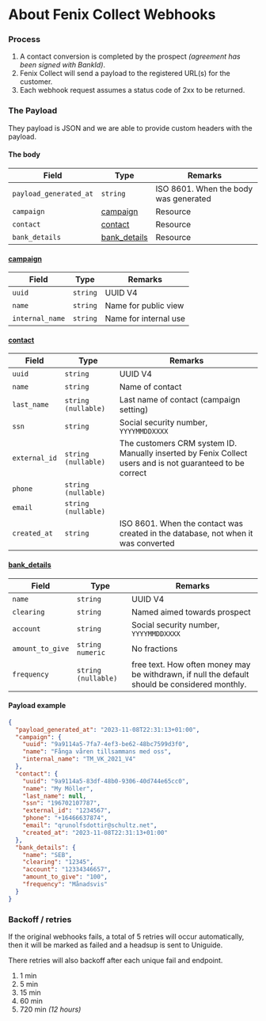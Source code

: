 # About Fenix Collect Webhooks



### Process

1. A contact conversion is completed by the prospect *(agreement has been signed with BankId)*.
2. Fenix Collect will send a payload to the registered URL(s) for the customer.
2. Each webhook request assumes a status code of 2xx to be returned.


### The Payload

They payload is JSON and we are able to provide custom headers with the payload.


#### The body

| **Field**              | **Type**                      | **Remarks**                           |
| ---------------------- | ----------------------------- | ------------------------------------- |
| `payload_generated_at` | `string`                      | ISO 8601. When the body was generated |
| `campaign`             | [campaign](#campaign)         | Resource                              |
| `contact`              | [contact](#contact)           | Resource                              |
| `bank_details`         | [bank_details](#bank_details) | Resource                              |


#### <a name="campaign"></a> [campaign](#campaign)  

| Field           | Type     | Remarks               |
| --------------- | -------- | --------------------- |
| `uuid`          | `string` | UUID V4               |
| `name`          | `string` | Name for public view  |
| `internal_name` | `string` | Name for internal use |

#### <a name="contact"></a> [contact](#contact)  

| Field         | Type                  | Remarks                                                      |
| ------------- | --------------------- | ------------------------------------------------------------ |
| `uuid`        | `string`              | UUID V4                                                      |
| `name`        | `string`              | Name of contact                                              |
| `last_name`   |`string` `(nullable)`  | Last name of contact (campaign setting)                      |
| `ssn`         | `string`              | Social security number, `YYYYMMDDXXXX`                       |
| `external_id` | `string` `(nullable)` | The customers CRM system ID. Manually inserted by Fenix Collect users and is not guaranteed to be correct |
| `phone`       | `string` `(nullable)` |                                                              |
| `email`       | `string` `(nullable)` |                                                              |
| `created_at`  | `string`              | ISO 8601. When the contact was created in the database, not when it was converted |

#### <a name="bank_details"></a> [bank_details](#bank_details)  

| Field            | Type                  | Remarks                                                      |
| ---------------- | --------------------- | ------------------------------------------------------------ |
| `name`           | `string`              | UUID V4                                                      |
| `clearing`       | `string`              | Named aimed towards prospect                                 |
| `account`        | `string`              | Social security number, `YYYYMMDDXXXX`                       |
| `amount_to_give` | `string` `numeric`    | No fractions                                                 |
| `frequency`      | `string` `(nullable)` | free text. How often money may be withdrawn, if null the default should be considered monthly. |

#### Payload example
```json
{
  "payload_generated_at": "2023-11-08T22:31:13+01:00",
  "campaign": {
    "uuid": "9a9114a5-7fa7-4ef3-be62-48bc7599d3f0",
    "name": "Fånga våren tillsammans med oss",
    "internal_name": "TM_VK_2021_V4"
  },
  "contact": {
    "uuid": "9a9114a5-83df-48b0-9306-40d744e65cc0",
    "name": "My Möller",
    "last_name": null,
    "ssn": "196702107787",
    "external_id": "1234567",
    "phone": "+16466637874",
    "email": "qrunolfsdottir@schultz.net",
    "created_at": "2023-11-08T22:31:13+01:00"
  },
  "bank_details": {
    "name": "SEB",
    "clearing": "12345",
    "account": "12334346657",
    "amount_to_give": "100",
    "frequency": "Månadsvis"
  }
}
```



### Backoff / retries

If the original webhooks fails, a  total of 5 retries will occur automatically, then it will be marked as failed and a headsup is sent to Uniguide.

There retries will also backoff after each unique fail and endpoint.

1. 1 min
2. 5 min
3. 15 min
4. 60 min
5. 720 min _(12 hours)_
